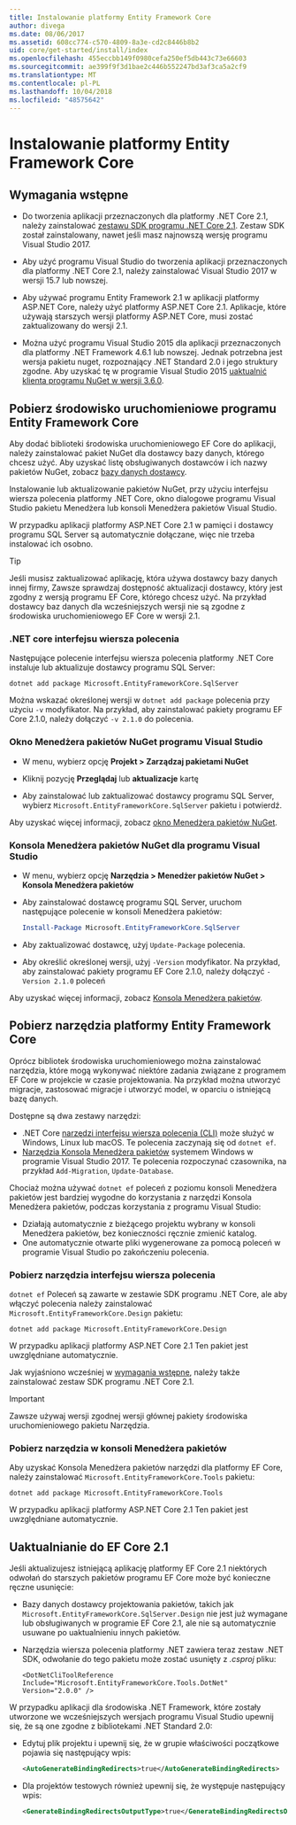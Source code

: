 ```yaml
---
title: Instalowanie platformy Entity Framework Core
author: divega
ms.date: 08/06/2017
ms.assetid: 608cc774-c570-4809-8a3e-cd2c8446b8b2
uid: core/get-started/install/index
ms.openlocfilehash: 455eccbb149f0980cefa250ef5db443c73e66603
ms.sourcegitcommit: ae399f9f3d1bae2c446b552247bd3af3ca5a2cf9
ms.translationtype: MT
ms.contentlocale: pl-PL
ms.lasthandoff: 10/04/2018
ms.locfileid: "48575642"
---
```

# <a name="installing-entity-framework-core"></a>Instalowanie platformy Entity Framework Core

## <a name="prerequisites"></a>Wymagania wstępne

* Do tworzenia aplikacji przeznaczonych dla platformy .NET Core 2.1, należy zainstalować [zestawu SDK programu .NET Core 2.1](https://www.microsoft.com/net/download/core). Zestaw SDK został zainstalowany, nawet jeśli masz najnowszą wersję programu Visual Studio 2017.

* Aby użyć programu Visual Studio do tworzenia aplikacji przeznaczonych dla platformy .NET Core 2.1, należy zainstalować Visual Studio 2017 w wersji 15.7 lub nowszej.

* Aby używać programu Entity Framework 2.1 w aplikacji platformy ASP.NET Core, należy użyć platformy ASP.NET Core 2.1. Aplikacje, które używają starszych wersji platformy ASP.NET Core, musi zostać zaktualizowany do wersji 2.1.

* Można użyć programu Visual Studio 2015 dla aplikacji przeznaczonych dla platformy .NET Framework 4.6.1 lub nowszej. Jednak potrzebna jest wersja pakietu nuget, rozpoznający .NET Standard 2.0 i jego struktury zgodne. Aby uzyskać tę w programie Visual Studio 2015 [uaktualnić klienta programu NuGet w wersji 3.6.0](https://www.nuget.org/downloads).

## <a name="get-the-entity-framework-core-runtime"></a>Pobierz środowisko uruchomieniowe programu Entity Framework Core

Aby dodać biblioteki środowiska uruchomieniowego EF Core do aplikacji, należy zainstalować pakiet NuGet dla dostawcy bazy danych, którego chcesz użyć. Aby uzyskać listę obsługiwanych dostawców i ich nazwy pakietów NuGet, zobacz [bazy danych dostawcy](../../providers/index.md).

Instalowanie lub aktualizowanie pakietów NuGet, przy użyciu interfejsu wiersza polecenia platformy .NET Core, okno dialogowe programu Visual Studio pakietu Menedżera lub konsoli Menedżera pakietów Visual Studio.

W przypadku aplikacji platformy ASP.NET Core 2.1 w pamięci i dostawcy programu SQL Server są automatycznie dołączane, więc nie trzeba instalować ich osobno.

> [!TIP]  
> Jeśli musisz zaktualizować aplikację, która używa dostawcy bazy danych innej firmy, Zawsze sprawdzaj dostępność aktualizacji dostawcy, który jest zgodny z wersją programu EF Core, którego chcesz użyć. Na przykład dostawcy baz danych dla wcześniejszych wersji nie są zgodne z środowiska uruchomieniowego EF Core w wersji 2.1.  

### <a name="net-core-cli"></a>.NET core interfejsu wiersza polecenia

Następujące polecenie interfejsu wiersza polecenia platformy .NET Core instaluje lub aktualizuje dostawcy programu SQL Server:

``` Console
dotnet add package Microsoft.EntityFrameworkCore.SqlServer
```

Można wskazać określonej wersji w `dotnet add package` polecenia przy użyciu `-v` modyfikator. Na przykład, aby zainstalować pakiety programu EF Core 2.1.0, należy dołączyć `-v 2.1.0` do polecenia.

### <a name="visual-studio-nuget-package-manager-dialog"></a>Okno Menedżera pakietów NuGet programu Visual Studio

* W menu, wybierz opcję **Projekt > Zarządzaj pakietami NuGet**

* Kliknij pozycję **Przeglądaj** lub **aktualizacje** kartę

* Aby zainstalować lub zaktualizować dostawcy programu SQL Server, wybierz `Microsoft.EntityFrameworkCore.SqlServer` pakietu i potwierdź.

Aby uzyskać więcej informacji, zobacz [okno Menedżera pakietów NuGet](https://docs.microsoft.com/nuget/tools/package-manager-ui).

### <a name="visual-studio-nuget-package-manager-console"></a>Konsola Menedżera pakietów NuGet dla programu Visual Studio

* W menu, wybierz opcję **Narzędzia > Menedżer pakietów NuGet > Konsola Menedżera pakietów**

* Aby zainstalować dostawcę programu SQL Server, uruchom następujące polecenie w konsoli Menedżera pakietów:

  ``` PowerShell  
  Install-Package Microsoft.EntityFrameworkCore.SqlServer
  ```
* Aby zaktualizować dostawcę, użyj `Update-Package` polecenia.

* Aby określić określonej wersji, użyj `-Version` modyfikator. Na przykład, aby zainstalować pakiety programu EF Core 2.1.0, należy dołączyć `-Version 2.1.0` poleceń

Aby uzyskać więcej informacji, zobacz [Konsola Menedżera pakietów](https://docs.microsoft.com/nuget/tools/package-manager-console).

## <a name="get-entity-framework-core-tools"></a>Pobierz narzędzia platformy Entity Framework Core

Oprócz bibliotek środowiska uruchomieniowego można zainstalować narzędzia, które mogą wykonywać niektóre zadania związane z programem EF Core w projekcie w czasie projektowania. Na przykład można utworzyć migracje, zastosować migracje i utworzyć model, w oparciu o istniejącą bazę danych.

Dostępne są dwa zestawy narzędzi:
* .NET Core [narzędzi interfejsu wiersza polecenia (CLI)](../../miscellaneous/cli/dotnet.md) może służyć w Windows, Linux lub macOS. Te polecenia zaczynają się od `dotnet ef`. 
* [Narzędzia Konsola Menedżera pakietów](../../miscellaneous/cli/powershell.md) systemem Windows w programie Visual Studio 2017. Te polecenia rozpoczynać czasownika, na przykład `Add-Migration`, `Update-Database`.

Chociaż można używać `dotnet ef` poleceń z poziomu konsoli Menedżera pakietów jest bardziej wygodne do korzystania z narzędzi Konsola Menedżera pakietów, podczas korzystania z programu Visual Studio:
* Działają automatycznie z bieżącego projektu wybrany w konsoli Menedżera pakietów, bez konieczności ręcznie zmienić katalog.  
* One automatycznie otwarte pliki wygenerowane za pomocą poleceń w programie Visual Studio po zakończeniu polecenia.

<a name="cli"></a>

### <a name="get-the-cli-tools"></a>Pobierz narzędzia interfejsu wiersza polecenia

`dotnet ef` Poleceń są zawarte w zestawie SDK programu .NET Core, ale aby włączyć polecenia należy zainstalować `Microsoft.EntityFrameworkCore.Design` pakietu:

 ``` Console    
dotnet add package Microsoft.EntityFrameworkCore.Design 
``` 

W przypadku aplikacji platformy ASP.NET Core 2.1 Ten pakiet jest uwzględniane automatycznie.

Jak wyjaśniono wcześniej w [wymagania wstępne](#prerequisites), należy także zainstalować zestaw SDK programu .NET Core 2.1.

> [!IMPORTANT]      
> Zawsze używaj wersji zgodnej wersji głównej pakiety środowiska uruchomieniowego pakietu Narzędzia.

### <a name="get-the-package-manager-console-tools"></a>Pobierz narzędzia w konsoli Menedżera pakietów

Aby uzyskać Konsola Menedżera pakietów narzędzi dla platformy EF Core, należy zainstalować `Microsoft.EntityFrameworkCore.Tools` pakietu:

 ``` Console    
dotnet add package Microsoft.EntityFrameworkCore.Tools
``` 

W przypadku aplikacji platformy ASP.NET Core 2.1 Ten pakiet jest uwzględniane automatycznie.

## <a name="upgrading-to-ef-core-21"></a>Uaktualnianie do EF Core 2.1

Jeśli aktualizujesz istniejącą aplikację platformy EF Core 2.1 niektórych odwołań do starszych pakietów programu EF Core może być konieczne ręczne usunięcie:

* Bazy danych dostawcy projektowania pakietów, takich jak `Microsoft.EntityFrameworkCore.SqlServer.Design` nie jest już wymagane lub obsługiwanych w programie EF Core 2.1, ale nie są automatycznie usuwane po uaktualnieniu innych pakietów.

* Narzędzia wiersza polecenia platformy .NET zawiera teraz zestaw .NET SDK, odwołanie do tego pakietu może zostać usunięty z *.csproj* pliku:

  ```
  <DotNetCliToolReference Include="Microsoft.EntityFrameworkCore.Tools.DotNet" Version="2.0.0" />
  ```

W przypadku aplikacji dla środowiska .NET Framework, które zostały utworzone we wcześniejszych wersjach programu Visual Studio upewnij się, że są one zgodne z bibliotekami .NET Standard 2.0:

  * Edytuj plik projektu i upewnij się, że w grupie właściwości początkowe pojawia się następujący wpis:

    ``` xml
    <AutoGenerateBindingRedirects>true</AutoGenerateBindingRedirects>
    ```

  * Dla projektów testowych również upewnij się, że występuje następujący wpis:

    ``` xml
    <GenerateBindingRedirectsOutputType>true</GenerateBindingRedirectsOutputType>
    ```
